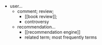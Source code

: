 - user...
    - comment; review;
        - [[book review]];
        - controversy
    - recommendation...
        - [[recommendation engine]]
        - related term; most frequently terms
